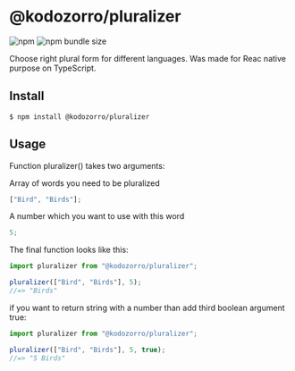 # @kodozorro/pluralizer

![npm](https://img.shields.io/npm/v/pluralizer)
![npm bundle size](https://img.shields.io/bundlephobia/min/pluralizer)

Choose right plural form for different languages. Was made for Reac native purpose on TypeScript.

## Install

```
$ npm install @kodozorro/pluralizer
```

## Usage

Function pluralizer() takes two arguments:

Array of words you need to be pluralized

```ts
["Bird", "Birds"];
```

A number which you want to use with this word

```ts
5;
```

The final function looks like this:

```ts
import pluralizer from "@kodozorro/pluralizer";

pluralizer(["Bird", "Birds"], 5);
//=> "Birds"
```

if you want to return string with a number than add third boolean argument true:

```ts
import pluralizer from "@kodozorro/pluralizer";

pluralizer(["Bird", "Birds"], 5, true);
//=> "5 Birds"
```
